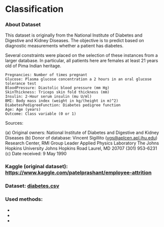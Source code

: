 # Classification

### **About Dataset** 

This dataset is originally from the National Institute of Diabetes and Digestive and Kidney Diseases. The objective is to predict based on diagnostic measurements whether a patient has diabetes.

Several constraints were placed on the selection of these instances from a larger database. In particular, all patients here are females at least 21 years old of Pima Indian heritage.

    Pregnancies: Number of times pregnant
    Glucose: Plasma glucose concentration a 2 hours in an oral glucose tolerance test
    BloodPressure: Diastolic blood pressure (mm Hg)
    SkinThickness: Triceps skin fold thickness (mm)
    Insulin: 2-Hour serum insulin (mu U/ml)
    BMI: Body mass index (weight in kg/(height in m)^2)
    DiabetesPedigreeFunction: Diabetes pedigree function
    Age: Age (years)
    Outcome: Class variable (0 or 1)

Sources:

(a) Original owners: National Institute of Diabetes and Digestive and
Kidney Diseases
(b) Donor of database: Vincent Sigillito (vgs@aplcen.apl.jhu.edu)
Research Center, RMI Group Leader
Applied Physics Laboratory
The Johns Hopkins University
Johns Hopkins Road
Laurel, MD 20707
(301) 953-6231
(c) Date received: 9 May 1990

### Kaggle (original dataset): https://www.kaggle.com/patelprashant/employee-attrition

### Dataset: [diabetes.csv](https://www.kaggle.com/datasets/mathchi/diabetes-data-set?select=diabetes.csv)

### Used methods:
- 
- 
- 

